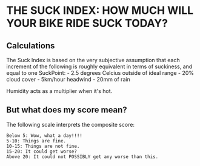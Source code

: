 # THE SUCK INDEX: HOW MUCH WILL YOUR BIKE RIDE SUCK TODAY?

## Calculations
The Suck Index is based on the very subjective assumption that each increment of the following is roughly equivalent in terms of suckiness, and equal to one SuckPoint:
    - 2.5 degrees Celcius outside of ideal range
    - 20% cloud cover
    - 5km/hour headwind
    - 20mm of rain

Humidity acts as a multiplier when it's hot.


## But what does my score mean?
The following scale interprets the composite score:

    Below 5: Wow, what a day!!!!
    5-10: Things are fine.
    10-15: Things are not fine.
    15-20: It could get worse?
    Above 20: It could not POSSIBLY get any worse than this.
